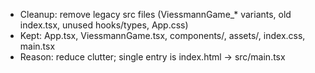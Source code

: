 - Cleanup: remove legacy src files (ViessmannGame_* variants, old index.tsx, unused hooks/types, App.css)
- Kept: App.tsx, ViessmannGame.tsx, components/, assets/, index.css, main.tsx
- Reason: reduce clutter; single entry is index.html -> src/main.tsx
